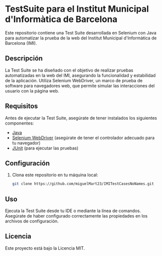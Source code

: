 # TestSuite para el Institut Municipal d'Informàtica de Barcelona

Este repositorio contiene una Test Suite desarrollada en Selenium con Java para automatizar la prueba de la web del Institut Municipal d'Informàtica de Barcelona (IMI).

## Descripción

La Test Suite se ha diseñado con el objetivo de realizar pruebas automatizadas en la web del IMI, asegurando la funcionalidad y estabilidad de la aplicación. Utiliza Selenium WebDriver, un marco de prueba de software para navegadores web, que permite simular las interacciones del usuario con la página web.

## Requisitos

Antes de ejecutar la Test Suite, asegúrate de tener instalados los siguientes componentes:

- [Java](https://www.oracle.com/java/)
- [Selenium WebDriver](https://www.selenium.dev/documentation/en/webdriver/) (asegúrate de tener el controlador adecuado para tu navegador)
- [JUnit](https://junit.org/junit5/) (para ejecutar las pruebas)

## Configuración

1. Clona este repositorio en tu máquina local:

   ```bash
   git clone https://github.com/miguelMart23/IMITestCasesNoNames.git
   
## Uso
Ejecuta la Test Suite desde tu IDE o mediante la línea de comandos. Asegúrate de haber configurado correctamente las propiedades en los archivos de configuración.

## Licencia
Este proyecto está bajo la Licencia MIT.
